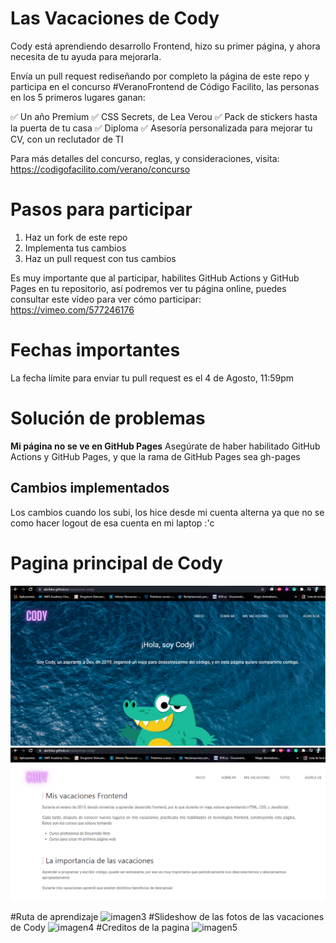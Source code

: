 # Las Vacaciones de Cody
Cody está aprendiendo desarrollo Frontend, hizo su primer página, y ahora necesita de tu ayuda para mejorarla.

Envía un pull request rediseñando por completo la página de este repo y participa en el concurso #VeranoFrontend de Código Facilito, las personas en los 5 primeros lugares ganan:

✅ Un año Premium
✅ CSS Secrets, de Lea Verou
✅ Pack de stickers hasta la puerta de tu casa
✅ Diploma
✅ Asesoría personalizada para mejorar tu CV, con un reclutador de TI

Para más detalles del concurso, reglas, y consideraciones, visita: https://codigofacilito.com/verano/concurso


# Pasos para participar

1. Haz un fork de este repo
2. Implementa tus cambios
3. Haz un pull request con tus cambios

Es muy importante que al participar, habilites GitHub Actions y GitHub Pages en tu repositorio, así podremos ver tu página online, puedes consultar este vídeo para ver cómo participar: https://vimeo.com/577246176

# Fechas importantes
La fecha límite para enviar tu pull request es el 4 de Agosto, 11:59pm

# Solución de problemas

**Mi página no se ve en GitHub Pages**
Asegúrate de haber habilitado GitHub Actions y GitHub Pages, y que la rama de GitHub Pages sea gh-pages

## Cambios implementados
Los cambios cuando los subi, los hice desde mi cuenta alterna ya que no se como hacer logout de esa cuenta en mi laptop :'c

# Pagina principal de Cody

![imagen1](./public/images/Captura1.PNG)
![imagen2](./public/images/Captura2.PNG)

#Ruta de aprendizaje
![imagen3](.public/images/Captura3.PNG)
#Slideshow de las fotos de las vacaciones de Cody
![imagen4](.public/images/Captura4.PNG)
#Creditos de la pagina
![imagen5](.public/images/Captura5.PNG)
